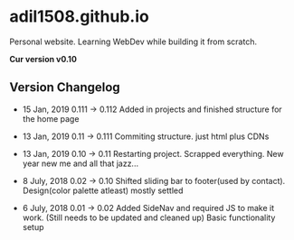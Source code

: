 # adil1508.github.io
Personal website. 
Learning WebDev while building it from scratch.

**Cur version v0.10**


## Version Changelog

* 15 Jan, 2019
0.111 -> 0.112
Added in projects and finished structure for the home page

* 13 Jan, 2019
0.11 -> 0.111
Commiting structure. just html plus CDNs

* 13 Jan, 2019
0.10 -> 0.11
Restarting project. Scrapped everything. New year new me and all that jazz...

* 8 July, 2018
0.02 -> 0.10
Shifted sliding bar to footer(used by contact). Design(color palette atleast) mostly settled

* 6 July, 2018
0.01 -> 0.02
Added SideNav and required JS to make it work. (Still needs to be updated and cleaned up) Basic functionality setup

